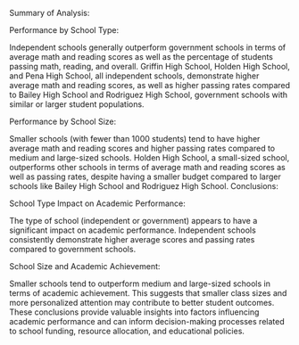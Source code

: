 

Summary of Analysis:

Performance by School Type:

Independent schools generally outperform government schools in terms of average math and reading scores as well as the percentage of students passing math, reading, and overall.
Griffin High School, Holden High School, and Pena High School, all independent schools, demonstrate higher average math and reading scores, as well as higher passing rates compared to Bailey High School and Rodriguez High School, government schools with similar or larger student populations.


Performance by School Size:



Smaller schools (with fewer than 1000 students) tend to have higher average math and reading scores and higher passing rates compared to medium and large-sized schools.
Holden High School, a small-sized school, outperforms other schools in terms of average math and reading scores as well as passing rates, despite having a smaller budget compared to larger schools like Bailey High School and Rodriguez High School.
Conclusions:


School Type Impact on Academic Performance:

The type of school (independent or government) appears to have a significant impact on academic performance. Independent schools consistently demonstrate higher average scores and passing rates compared to government schools.


School Size and Academic Achievement:

Smaller schools tend to outperform medium and large-sized schools in terms of academic achievement. This suggests that smaller class sizes and more personalized attention may contribute to better student outcomes.
These conclusions provide valuable insights into factors influencing academic performance and can inform decision-making processes related to school funding, resource allocation, and educational policies.








